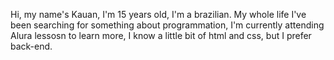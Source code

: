 Hi, my name's Kauan, I'm 15 years old, I'm a brazilian. My whole life I've been searching for something about programmation, I'm currently
attending Alura lessosn to learn more, I know a little bit of html and css, but I prefer back-end.

<!---
KauanNogueira/KauanNogueira is a ✨ special ✨ repository because its `README.md` (this file) appears on your GitHub profile.
You can click the Preview link to take a look at your changes.
--->
